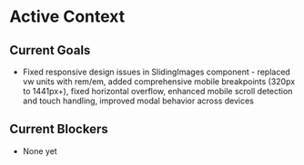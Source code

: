 # Active Context

## Current Goals

- Fixed responsive design issues in SlidingImages component - replaced vw units with rem/em, added comprehensive mobile breakpoints (320px to 1441px+), fixed horizontal overflow, enhanced mobile scroll detection and touch handling, improved modal behavior across devices

## Current Blockers

- None yet